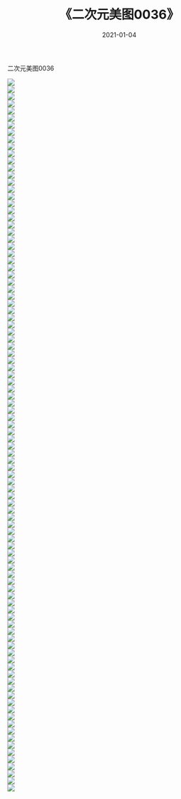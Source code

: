 ﻿---
layout: post
title:  《二次元美图0036》
date:   2021-01-04
img: http://imgx.orgx.ga/二次元/2021/二次元美图0036/000.jpg
categories: [美女, 清纯, 唯美]
---

二次元美图0036

 ![](http://imgx.orgx.ga/二次元/2021/二次元美图0036/001.jpg) <br>![](http://imgx.orgx.ga/二次元/2021/二次元美图0036/002.jpg) <br>![](http://imgx.orgx.ga/二次元/2021/二次元美图0036/003.jpg) <br>![](http://imgx.orgx.ga/二次元/2021/二次元美图0036/004.jpg) <br>![](http://imgx.orgx.ga/二次元/2021/二次元美图0036/005.jpg) <br>![](http://imgx.orgx.ga/二次元/2021/二次元美图0036/006.jpg) <br>![](http://imgx.orgx.ga/二次元/2021/二次元美图0036/007.jpg) <br>![](http://imgx.orgx.ga/二次元/2021/二次元美图0036/008.jpg) <br>![](http://imgx.orgx.ga/二次元/2021/二次元美图0036/009.jpg) <br>![](http://imgx.orgx.ga/二次元/2021/二次元美图0036/010.jpg) <br>![](http://imgx.orgx.ga/二次元/2021/二次元美图0036/011.jpg) <br>![](http://imgx.orgx.ga/二次元/2021/二次元美图0036/012.jpg) <br>![](http://imgx.orgx.ga/二次元/2021/二次元美图0036/013.jpg) <br>![](http://imgx.orgx.ga/二次元/2021/二次元美图0036/014.jpg) <br>![](http://imgx.orgx.ga/二次元/2021/二次元美图0036/015.jpg) <br>![](http://imgx.orgx.ga/二次元/2021/二次元美图0036/016.jpg) <br>![](http://imgx.orgx.ga/二次元/2021/二次元美图0036/017.jpg) <br>![](http://imgx.orgx.ga/二次元/2021/二次元美图0036/018.jpg) <br>![](http://imgx.orgx.ga/二次元/2021/二次元美图0036/019.jpg) <br>![](http://imgx.orgx.ga/二次元/2021/二次元美图0036/020.jpg) <br>![](http://imgx.orgx.ga/二次元/2021/二次元美图0036/021.jpg) <br>![](http://imgx.orgx.ga/二次元/2021/二次元美图0036/022.jpg) <br>![](http://imgx.orgx.ga/二次元/2021/二次元美图0036/023.jpg) <br>![](http://imgx.orgx.ga/二次元/2021/二次元美图0036/024.jpg) <br>![](http://imgx.orgx.ga/二次元/2021/二次元美图0036/025.jpg) <br>![](http://imgx.orgx.ga/二次元/2021/二次元美图0036/026.jpg) <br>![](http://imgx.orgx.ga/二次元/2021/二次元美图0036/027.jpg) <br>![](http://imgx.orgx.ga/二次元/2021/二次元美图0036/028.jpg) <br>![](http://imgx.orgx.ga/二次元/2021/二次元美图0036/029.jpg) <br>![](http://imgx.orgx.ga/二次元/2021/二次元美图0036/030.jpg) <br>![](http://imgx.orgx.ga/二次元/2021/二次元美图0036/031.jpg) <br>![](http://imgx.orgx.ga/二次元/2021/二次元美图0036/032.jpg) <br>![](http://imgx.orgx.ga/二次元/2021/二次元美图0036/033.jpg) <br>![](http://imgx.orgx.ga/二次元/2021/二次元美图0036/034.jpg) <br>![](http://imgx.orgx.ga/二次元/2021/二次元美图0036/035.jpg) <br>![](http://imgx.orgx.ga/二次元/2021/二次元美图0036/036.jpg) <br>![](http://imgx.orgx.ga/二次元/2021/二次元美图0036/037.jpg) <br>![](http://imgx.orgx.ga/二次元/2021/二次元美图0036/038.jpg) <br>![](http://imgx.orgx.ga/二次元/2021/二次元美图0036/039.jpg) <br>![](http://imgx.orgx.ga/二次元/2021/二次元美图0036/040.jpg) <br>![](http://imgx.orgx.ga/二次元/2021/二次元美图0036/041.jpg) <br>![](http://imgx.orgx.ga/二次元/2021/二次元美图0036/042.jpg) <br>![](http://imgx.orgx.ga/二次元/2021/二次元美图0036/043.jpg) <br>![](http://imgx.orgx.ga/二次元/2021/二次元美图0036/044.jpg) <br>![](http://imgx.orgx.ga/二次元/2021/二次元美图0036/045.jpg) <br>![](http://imgx.orgx.ga/二次元/2021/二次元美图0036/046.jpg) <br>![](http://imgx.orgx.ga/二次元/2021/二次元美图0036/047.jpg) <br>![](http://imgx.orgx.ga/二次元/2021/二次元美图0036/048.jpg) <br>![](http://imgx.orgx.ga/二次元/2021/二次元美图0036/049.jpg) <br>![](http://imgx.orgx.ga/二次元/2021/二次元美图0036/050.jpg) <br>![](http://imgx.orgx.ga/二次元/2021/二次元美图0036/051.jpg) <br>![](http://imgx.orgx.ga/二次元/2021/二次元美图0036/052.jpg) <br>![](http://imgx.orgx.ga/二次元/2021/二次元美图0036/053.jpg) <br>![](http://imgx.orgx.ga/二次元/2021/二次元美图0036/054.jpg) <br>![](http://imgx.orgx.ga/二次元/2021/二次元美图0036/055.jpg) <br>![](http://imgx.orgx.ga/二次元/2021/二次元美图0036/056.jpg) <br>![](http://imgx.orgx.ga/二次元/2021/二次元美图0036/057.jpg) <br>![](http://imgx.orgx.ga/二次元/2021/二次元美图0036/058.jpg) <br>![](http://imgx.orgx.ga/二次元/2021/二次元美图0036/059.jpg) <br>![](http://imgx.orgx.ga/二次元/2021/二次元美图0036/060.jpg) <br>![](http://imgx.orgx.ga/二次元/2021/二次元美图0036/061.jpg) <br>![](http://imgx.orgx.ga/二次元/2021/二次元美图0036/062.jpg) <br>![](http://imgx.orgx.ga/二次元/2021/二次元美图0036/063.jpg) <br>![](http://imgx.orgx.ga/二次元/2021/二次元美图0036/064.jpg) <br>![](http://imgx.orgx.ga/二次元/2021/二次元美图0036/065.jpg) <br>![](http://imgx.orgx.ga/二次元/2021/二次元美图0036/066.jpg) <br>![](http://imgx.orgx.ga/二次元/2021/二次元美图0036/067.jpg) <br>![](http://imgx.orgx.ga/二次元/2021/二次元美图0036/068.jpg) <br>![](http://imgx.orgx.ga/二次元/2021/二次元美图0036/069.jpg) <br>![](http://imgx.orgx.ga/二次元/2021/二次元美图0036/070.jpg) <br>![](http://imgx.orgx.ga/二次元/2021/二次元美图0036/071.jpg) <br>![](http://imgx.orgx.ga/二次元/2021/二次元美图0036/072.jpg) <br>![](http://imgx.orgx.ga/二次元/2021/二次元美图0036/073.jpg) <br>![](http://imgx.orgx.ga/二次元/2021/二次元美图0036/074.jpg) <br>![](http://imgx.orgx.ga/二次元/2021/二次元美图0036/075.jpg) <br>![](http://imgx.orgx.ga/二次元/2021/二次元美图0036/076.jpg) <br>![](http://imgx.orgx.ga/二次元/2021/二次元美图0036/077.jpg) <br>![](http://imgx.orgx.ga/二次元/2021/二次元美图0036/078.jpg) <br>![](http://imgx.orgx.ga/二次元/2021/二次元美图0036/079.jpg) <br>![](http://imgx.orgx.ga/二次元/2021/二次元美图0036/080.jpg) <br>![](http://imgx.orgx.ga/二次元/2021/二次元美图0036/081.jpg) <br>![](http://imgx.orgx.ga/二次元/2021/二次元美图0036/082.jpg) <br>![](http://imgx.orgx.ga/二次元/2021/二次元美图0036/083.jpg) <br>![](http://imgx.orgx.ga/二次元/2021/二次元美图0036/084.jpg) <br>![](http://imgx.orgx.ga/二次元/2021/二次元美图0036/085.jpg) <br>![](http://imgx.orgx.ga/二次元/2021/二次元美图0036/086.jpg) <br>![](http://imgx.orgx.ga/二次元/2021/二次元美图0036/087.jpg) <br>![](http://imgx.orgx.ga/二次元/2021/二次元美图0036/088.jpg) <br>![](http://imgx.orgx.ga/二次元/2021/二次元美图0036/089.jpg) <br>![](http://imgx.orgx.ga/二次元/2021/二次元美图0036/090.jpg) <br>![](http://imgx.orgx.ga/二次元/2021/二次元美图0036/091.jpg) <br>![](http://imgx.orgx.ga/二次元/2021/二次元美图0036/092.jpg) <br>![](http://imgx.orgx.ga/二次元/2021/二次元美图0036/093.jpg) <br>![](http://imgx.orgx.ga/二次元/2021/二次元美图0036/094.jpg) <br>![](http://imgx.orgx.ga/二次元/2021/二次元美图0036/095.jpg) <br>![](http://imgx.orgx.ga/二次元/2021/二次元美图0036/096.jpg) <br>![](http://imgx.orgx.ga/二次元/2021/二次元美图0036/097.jpg) <br>![](http://imgx.orgx.ga/二次元/2021/二次元美图0036/098.jpg) <br>![](http://imgx.orgx.ga/二次元/2021/二次元美图0036/099.jpg) <br>![](http://imgx.orgx.ga/二次元/2021/二次元美图0036/100.jpg) <br>